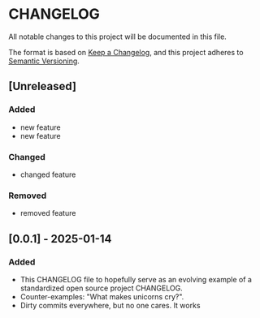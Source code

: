 # CHANGELOG

All notable changes to this project will be documented in this file.

The format is based on [Keep a Changelog](https://keepachangelog.com/en/1.1.0/),
and this project adheres to [Semantic Versioning](https://semver.org/spec/v2.0.0.html).

## [Unreleased]

### Added

- new feature
- new feature

### Changed

- changed feature

### Removed

- removed feature

## [0.0.1] - 2025-01-14

### Added

- This CHANGELOG file to hopefully serve as an evolving example of a
  standardized open source project CHANGELOG.
- Counter-examples: "What makes unicorns cry?".
- Dirty commits everywhere, but no one cares. It works
